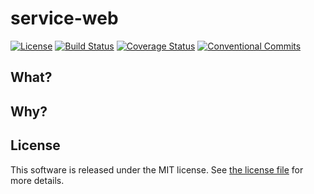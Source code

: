 # service-web

[![License][license-badge]](./LICENSE)
[![Build Status][build-status]][build-status-url]
[![Coverage Status][coverage-status]][coverage-status-url]
[![Conventional Commits][conventional-commits]][conventional-commits-url]

## What?

## Why?

## License

This software is released under the MIT license. See [the license
file](LICENSE) for more details.

[license-badge]: https://img.shields.io/github/license/silvermine/service-web.svg
[build-status]: https://github.com/silvermine/service-web/actions/workflows/ci.yml/badge.svg
[build-status-url]: https://travis-ci.org/silvermine/service-web.svg?branch=master
[coverage-status]: https://coveralls.io/repos/github/silvermine/service-web/badge.svg?branch=master
[coverage-status-url]: https://coveralls.io/github/silvermine/service-web?branch=master
[conventional-commits]: https://img.shields.io/badge/Conventional%20Commits-1.0.0-yellow.svg
[conventional-commits-url]: https://conventionalcommits.org
